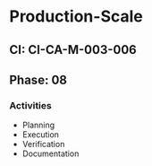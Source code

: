 # Production-Scale

## CI: CI-CA-M-003-006
## Phase: 08

### Activities
- Planning
- Execution
- Verification
- Documentation
